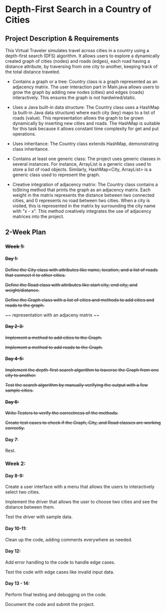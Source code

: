 # Depth-First Search in a Country of Cities

## Project Description & Requirements

This Virtual Traveler simulates travel across cities in a country using a depth-first search (DFS) algorithm. It allows users to explore a dynamically created graph of cities (nodes) and roads (edges), each road having a distance attribute, by traversing from one city to another, keeping track of the total distance traveled.

- Contains a graph or a tree: Country class is a graph represented as an adjacency matrix. The user interaction part in Main.java allows users to grow the graph by adding new nodes (cities) and edges (roads) interactively. This ensures the graph is not hardwired/static.

- Uses a Java built-in data structure: The Country class uses a HashMap (a built-in Java data structure) where each city (key) maps to a list of roads (value). This representation allows the graph to be grown dynamically by inserting new cities and roads. The HashMap is suitable for this task because it allows constant time complexity for get and put operations.

- Uses inheritance: The Country class extends HashMap, demonstrating class inheritance.

- Contains at least one generic class: The project uses generic classes in several instances. For instance, ArrayList<Road> is a generic class used to store a list of road objects. Similarly, HashMap<City, ArrayList<Road>> is a generic class used to represent the graph.

- Creative integration of adjacency matrix: The Country class contains a toString method that prints the graph as an adjacency matrix. Each weight in the matrix represents the distance between two connected cities, and 0 represents no road between two cities. When a city is visited, this is represented in the matrix by surrounding the city name with "x - x". This method creatively integrates the use of adjacency matrices into the project.

## 2-Week Plan
### ~~Week 1:~~
#### ~~Day 1:~~
~~Define the City class with attributes like name, location, and a list of roads that connect it to other cities.~~

~~Define the Road class with attributes like start city, end city, and weight/distance.~~

~~Define the Graph class with a list of cities and methods to add cities and roads to the graph.~~

~~ representation with an adjaceny matrix ~~

#### ~~Day 2-3:~~

~~Implement a method to add cities to the Graph.~~

~~Implement a method to add roads to the Graph.~~

#### ~~Day 4-5:~~

~~Implement the depth-first search algorithm to traverse the Graph from one city to another.~~

~~Test the search algorithm by manually verifying the output with a few sample cities.~~

#### ~~Day 6:~~

~~Write Testers to verify the correctness of the methods.~~

~~Create test cases to check if the Graph, City, and Road classes are working correctly.~~

#### Day 7:
 
 Rest.

### Week 2:
#### Day 8-9:
Create a user interface with a menu that allows the users to interactively select two cities.

Implement the driver that allows the user to choose two cities and see the distance between them.

Test the driver with sample data.

#### Day 10-11:
Clean up the code, adding comments everywhere as needed.

#### Day 12:
Add error handling to the code to handle edge cases.

Test the code with edge cases like invalid input data.

#### Day 13 - 14:
Perform final testing and debugging on the code.

Document the code and submit the project.
